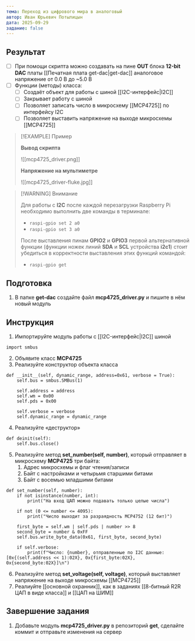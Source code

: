 ```yaml
---
тема: Переход из цифрового мира в аналоговый
автор: Иван Юрьевич Потылицын
дата: 2025-09-29
задание: false
---
```


## Результат

- [ ] При помощи скрипта можно создавать на пине **OUT** блока **12-bit DAC** платы [[Печатная плата get-dac|get-dac]] аналоговое напряжение от 0.0 В до ~5.0 В
- [ ] Функции (методы) класса:
    - [ ] Создаёт объект для работы с шиной [[I2C-интерфейс|I2C]]
    - [ ] Закрывает работу с шиной
    - [ ] Позволяет записать число в микросхему [[MCP4725]] по интерфейсу I2C
    - [ ] Позволяет выставить напряжение на выходе микросхемы [[MCP4725]]

> [!EXAMPLE] Пример
> 
> **Вывод скрипта**
> 
> ![[mcp4725_driver.png]]
> 
> **Напряжение на мультиметре**
> 
> ![[mcp4725_driver-fluke.jpg]]

> [!WARNING] Внимание
> 
> Для работы с **I2C** после каждой перезагрузки Raspberry Pi необходимо выполнить две команды в терминале:
> 
> - `raspi-gpio set 2 a0`
> - `raspi-gpio set 3 a0`
> 
> После выставления пинам **GPIO2** и **GPIO3** первой альтернативной функции (функции ножек линий **SDA** и **SCL** устройства **i2c1**) стоит убедиться в корректности выставления этих функций командой:
> 
> - `raspi-gpio get`

## Подготовка

1. В папке **get-dac** создайте файл **mcp4725_driver.py** и пишите в нём новый модуль

## Инструкция

1. Импортируйте модуль работы с [[I2C-интерфейс|I2C]] шиной

```
import smbus
```

2. Объявите класс **MCP4725**
3. Реализуйте конструктор объекта класса

```
def __init__(self, dynamic_range, address=0x61, verbose = True):
    self.bus = smbus.SMBus(1)
    
    self.address = address
    self.wm = 0x00
    self.pds = 0x00
    
    self.verbose = verbose
    self.dynamic_range = dynamic_range
```

4. Реализуйте «деструктор»

```
def deinit(self):
    self.bus.close()
```

5. Реализуйте метод **set_number(self, number)**, который отправляет в микросхему **MCP4725** три байта:
    1. Адрес микросхемы и флаг чтения/записи
    2. Байт с настройками и четырьмя старшими битами
    3. Байт с восемью младшими битами

```
def set_number(self, number):
    if not isinstance(number, int):
        print("На вход ЦАП можно подавать только целые числа")

    if not (0 <= number <= 4095):
        print("Число выходит за разраядность MCP4752 (12 бит)")

    first_byte = self.wm | self.pds | number >> 8
    second_byte = number & 0xFF
    self.bus.write_byte_data(0x61, first_byte, second_byte)

    if self.verbose:
        print(f"Число: {number}, отправленные по I2C данные: [0x{(self.address << 1):02X}, 0x{first_byte:02X}, 0x{second_byte:02X}]\n")
```

6. Реализуйте метод **set_voltage(self, voltage)**, который выставляет напряжение на выходе микросхемы [[MCP4725]]
7. Реалиуйте [[основной охранник]], как в заданиях [[8-битный R2R ЦАП в виде класса]] и [[ЦАП на ШИМ]]

## Завершение задания

1. Добавьте модуль **mcp4725_driver.py** в репозиторий **get**, сделайте коммит и отправьте изменения на сервер
